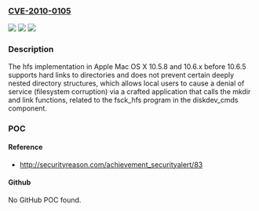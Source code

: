 ### [CVE-2010-0105](https://cve.mitre.org/cgi-bin/cvename.cgi?name=CVE-2010-0105)
![](https://img.shields.io/static/v1?label=Product&message=n%2Fa&color=blue)
![](https://img.shields.io/static/v1?label=Version&message=n%2Fa&color=blue)
![](https://img.shields.io/static/v1?label=Vulnerability&message=n%2Fa&color=brighgreen)

### Description

The hfs implementation in Apple Mac OS X 10.5.8 and 10.6.x before 10.6.5 supports hard links to directories and does not prevent certain deeply nested directory structures, which allows local users to cause a denial of service (filesystem corruption) via a crafted application that calls the mkdir and link functions, related to the fsck_hfs program in the diskdev_cmds component.

### POC

#### Reference
- http://securityreason.com/achievement_securityalert/83

#### Github
No GitHub POC found.

